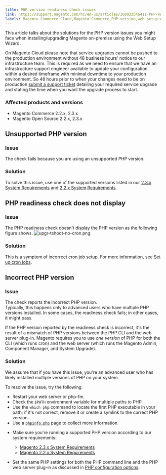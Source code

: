 ```yaml
---
title: PHP version readiness check issues
link: https://support.magento.com/hc/en-us/articles/360033546411-PHP-version-readiness-check-issues
labels: Magento Commerce Cloud,Magento Commerce,PHP version,web setup wizard,2.3.x,2.2.x,how to
---
```


<p>This article talks about the solutions for the PHP version issues you might face when installing/upgrading Magento on-premise using the Web Setup Wizard. </p>
<p class="warning">On Magento Cloud please note that service upgrades cannot be pushed to the production environment without 48 business hours' notice to our infrastructure team. This is required as we need to ensure that we have an infrastructure support engineer available to update your configuration within a desired timeframe with minimal downtime to your production environment. So 48 hours prior to when your changes need to be on production <a href="https://support.magento.com/hc/en-us/articles/360019088251">submit a support ticket</a> detailing your required service upgrade and stating the time when you want the upgrade process to start.</p>
<h3>Affected products and versions</h3>
<ul>
<li>Magento Commerce 2.2.x, 2.3.x</li>
<li>Magento Open Source 2.2.x, 2.3.x</li>
</ul>
<h2>Unsupported PHP version</h2>
<h3>Issue</h3>
<p>The check fails because you are using an unsupported PHP version.</p>
<h3>Solution</h3>
<p>To solve this issue, use one of the supported versions listed in our <a href="https://devdocs.magento.com/guides/v2.3/install-gde/system-requirements.html">2.3.x System Requirements</a> and <a href="https://devdocs.magento.com/guides/v2.2/install-gde/system-requirements.html">2.2.x System Requirements</a>.</p>
<h2>PHP readiness check does not display</h2>
<h3>Issue</h3>
<p>The PHP readiness check doesn't display the PHP version as the following figure shows. <img alt="upgr-tshoot-no-cron.png" src="https://support.magento.com/hc/article_attachments/360038012132/upgr-tshoot-no-cron.png"/></p>
<h3>Solution</h3>
<p>This is a symptom of incorrect cron job setup. For more information, see <a href="https://devdocs.magento.com/guides/v2.3/install-gde/install/post-install-config.html#post-install-cron">Set up cron jobs</a>.</p>
<h2>Incorrect PHP version</h2>
<h3>Issue</h3>
<p>The check reports the incorrect PHP version.<br/> Typically, this happens only to advanced users who have multiple PHP versions installed. In some cases, the readiness check fails; in other cases, it might pass.</p>
<p>If the PHP version reported by the readiness check is incorrect, it's the result of a mismatch of PHP versions between the PHP CLI and the web server plug-in. Magento requires you to use <em>one version</em> of PHP for both the CLI (which runs cron) and the web server (which runs the Magento Admin, Component Manager, and System Upgrade).</p>
<h3>Solution</h3>
<p>We assume that if you have this issue, you're an advanced user who has likely installed multiple versions of PHP on your system.</p>
<p>To resolve the issue, try the following:</p>
<ul>
<li>Restart your web server or php-fm.</li>
<li>Check the <code>$PATH</code> environment variable for multiple paths to PHP.</li>
<li>Use the <code>which php</code> command to locate the first PHP executable in your path; if it's not correct, remove it or create a symlink to the correct PHP version.</li>
<li>Use a <a href="https://devdocs.magento.com/guides/v2.3/install-gde/prereq/optional.html#install-optional-phpinfo"><code>phpinfo.php</code></a> page to collect more information.</li>
<li>
<p>Make sure you're running a supported PHP version according to our system requirements:</p>
<ul>
<li><a href="https://devdocs.magento.com/guides/v2.3/install-gde/system-requirements.html">Magento 2.3.x System Requirements</a></li>
<li><a href="https://devdocs.magento.com/guides/v2.2/install-gde/system-requirements.html">Magento 2.2.x System Requirements</a></li>
</ul>
</li>
<li>
<p>Set the same PHP settings for both the PHP command line and the PHP web server plug-in as discussed in <a href="https://devdocs.magento.com/guides/v2.3/install-gde/prereq/php-centos-ubuntu.html">PHP configuration options</a>.</p>
</li>
</ul>